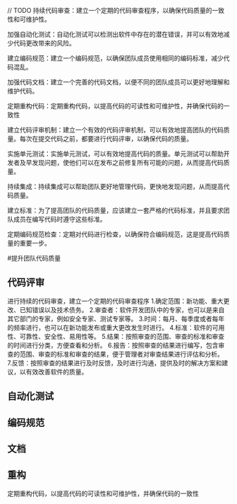 // TODO
持续代码审查：建立一个定期的代码审查程序，以确保代码质量的一致性和可维护性。

加强自动化测试：自动化测试可以检测出软件中存在的潜在错误，并可以有效地减少代码更改带来的风险。

建立编码规范：建立一个编码规范，以确保团队成员使用相同的编码标准，减少代码混乱。

加强代码文档：建立一个完善的代码文档，以便不同的团队成员可以更好地理解和维护代码。

定期重构代码：定期重构代码，以提高代码的可读性和可维护性，并确保代码的一致性





建立代码评审机制：建立一个有效的代码评审机制，可以有效地提高团队的代码质量。每次在提交代码之前，都要进行代码评审，以确保代码的质量。

实施单元测试：实施单元测试，可以有效地提高代码的质量。单元测试可以帮助开发者及早发现问题，使他们可以在发布之前修复所有可能的问题，从而提高代码质量。

持续集成：持续集成可以帮助团队更好地管理代码，更快地发现问题，从而提高代码质量。

建立标准：为了提高团队的代码质量，应该建立一套严格的代码标准，并且要求团队成员在编写代码时遵守这些标准。

定期编码规范检查：定期对代码进行检查，以确保符合编码规范，这是提高代码质量的重要一步。

#提升团队代码质量
## 代码评审
进行持续的代码审查，建立一个定期的代码审查程序
1.确定范围：新功能、重大更改、已知错误以及技术债务。
2.审查者：软件开发团队中的专家，也可以是来自其它部门的专家，例如安全专家、测试专家等。
3.时间：每月、每季度或者每年的频率进行，也可以在新功能发布或重大更改发生时进行。
4.标准：软件的可用性、可靠性、安全性、易用性等。
5.结果：按照审查的范围、审查的标准和审查的时间进行分类，方便查看和分析。
6.报告：按照审查的结果进行编写，包含审查的范围、审查的标准和审查的结果，便于管理者对审查结果进行评估和分析。
7.反馈：按照审查的结果进行及时反馈，及时进行沟通，提供及时的解决方案和建议，以有效改善软件的质量。

## 自动化测试


## 编码规范

## 文档

## 重构
定期重构代码，以提高代码的可读性和可维护性，并确保代码的一致性